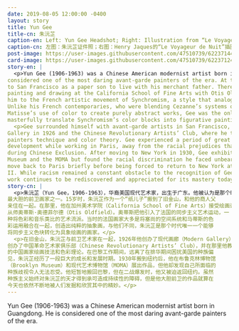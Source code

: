 ```yaml
---
date: 2019-08-05 12:00:00 -0400
layout: story
title: Yun Gee
title-cn: 朱沅芷
caption-en: Left: Yun Gee Headshot; Right: Illustration from “Le Voyageur de Nuit” by Henry Jaques, Courtesy of Alex Jay, Museum of Chinese in America (MOCA) Collection
caption-cn: 左图：朱沅芷证件照；右图：Henry Jaques的“Le Voyageur de Nuit”插图，Alex Jay捐赠，美国华人博物馆（MOCA）馆藏
post-image: https://user-images.githubusercontent.com/47510739/62237144-745d7f80-b39e-11e9-9019-10a9f0c9cf95.jpg
card-image: https://user-images.githubusercontent.com/47510739/62237124-6871bd80-b39e-11e9-990a-1aef73ac658d.jpg
story-en: |
  <p>Yun Gee (1906-1963) was a Chinese American modernist artist born in Guangdong. He is
considered one of the most daring avant-garde painters of the era. At the age of 15, Gee moved
to San Francisco as a paper son to live with his merchant father. There, he would train in
painting and drawing at the California School of Fine Arts with Otis Oldfield, who introduced
him to the French artistic movement of Synchromism, a style that analogized color to music.
Unlike his French contemporaries, who were blending Cezanne’s systems of space and
Matisse’s use of color to create purely abstract works, Gee was the only painter of his time to
masterfully translate Synchromism’s color blocks into figurative painting.</p>
  <p>Gee surrounded himself with avant-garde artists in San Francisco, establishing the Modern
Gallery in 1926 and the Chinese Revolutionary Artists’ Club, where he taught young Chinese
painters technique and color theory. Gee experienced a period of great growth and
development while working in Paris, away from the racial prejudices that plagued the U.S.
during Chinese Exclusion. After moving to New York in 1930, Gee exhibited at the Brooklyn
Museum and the MOMA but found the racial discrimination he faced unbearable. He would
move back to Paris briefly before being forced to return to New York at the onset of World War
II. While racism remained a constant obstacle to the recognition of Gee’s genius, his daring
work continues to be rediscovered and appreciated for its mastery today.</p>
story-cn: |
  <p>朱沅芷（Yun Gee，1906-1963），华裔美国现代艺术家，出生于广东。他被认为是那个时代
最大胆的前卫画家之一。15岁时，朱沅芷作为一个“纸儿子”搬到了旧金山，和他的商人父
亲住在一起。在那里，他在加州美术学院（California School of Fine Arts）接受绘画训练，
从师奥蒂斯·奥德菲尔德（Otis Oldfield）。奥蒂斯把他引入了法国的同步主义艺术运动，一
种将色彩和音乐类比的艺术流派。当时的法国画家大多是将塞尚的空间系统和马蒂斯的色
彩运用融合在一起，创造出纯粹的抽象画，与他们不同，朱沅芷是那个时代唯一一个能够
将同步主义色块转化为具象绘画的画家。</p>
  <p>在旧金山，朱沅芷与前卫艺术家在一起，1926年他创办了现代画廊（Modern Gallery），他还
创办了中国革命艺术家俱乐部（Chinese Revolutionary Artists’ Club），并在那里他教授年轻
的中国画家绘画技法和色彩理论。在巴黎工作期间，远离了在排华期间困扰美国的种族偏
见，朱沅芷经历了一段巨大的成长和发展时期。1930年搬到纽约后，他在布鲁克林博物馆
（Brooklyn Museum）和现代艺术博物馆（MOMA）展出作品，但他却发现自己所面临的
种族歧视令人无法忍受。他短暂地搬回巴黎，但在二战爆发时，他又被迫返回纽约。虽然
种族主义始终对朱沅芷的天才得到承可造成持续性的障碍，但是他大胆前卫的作品就算在
今天也依然不断地被人们发掘和欣赏其中的精妙。</p>
---
```

Yun Gee (1906-1963) was a Chinese American modernist artist born in Guangdong. He is
considered one of the most daring avant-garde painters of the era.   
